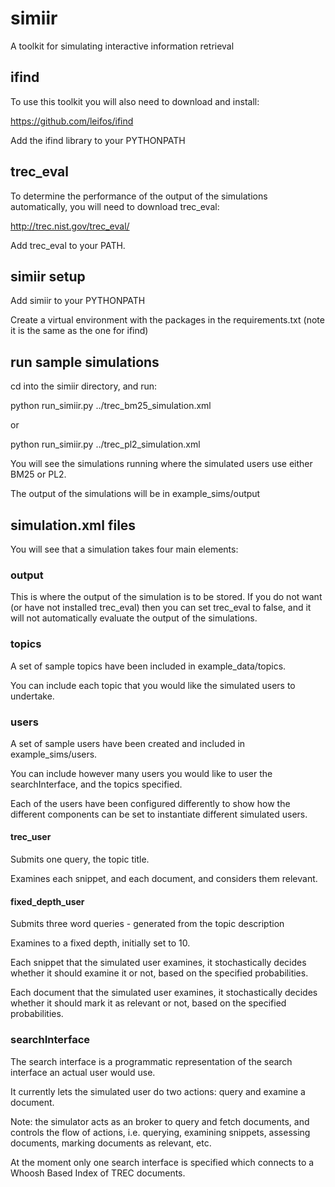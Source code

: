 # simiir

A toolkit for simulating interactive information retrieval


## ifind
To use this toolkit you will also need to download and install:

https://github.com/leifos/ifind

Add the ifind library to your PYTHONPATH


## trec_eval

To determine the performance of the output of the simulations automatically, you will need to download trec_eval:

http://trec.nist.gov/trec_eval/

Add trec_eval to your PATH.


## simiir setup

Add simiir to your PYTHONPATH

Create a virtual environment with the packages in the requirements.txt (note it is the same as the one for ifind)


## run sample simulations

cd into the simiir directory, and run:

python run_simiir.py ../trec_bm25_simulation.xml

or

python run_simiir.py ../trec_pl2_simulation.xml

You will see the simulations running where the simulated users use either BM25 or PL2.

The output of the simulations will be in example_sims/output


## simulation.xml files

You will see that a simulation takes four main elements:

### output
This is where the output of the simulation is to be stored.
If you do not want (or have not installed trec_eval) then you can set trec_eval to false,
and it will not automatically evaluate the output of the simulations.


### topics
A set of sample topics have been included in example_data/topics.

You can include each topic that you would like the simulated users to undertake.


### users
A set of sample users have been created and included in example_sims/users.

You can include however many users you would like to user the searchInterface, and the topics specified.

Each of the users have been configured differently to show how the different components can be set to instantiate different simulated users.

#### trec_user
Submits one query, the topic title.

Examines each snippet, and each document, and considers them relevant.

#### fixed_depth_user

Submits three word queries - generated from the topic description

Examines to a fixed depth, initially set to 10.

Each snippet that the simulated user examines, it stochastically decides whether it should examine it or not, based on the specified probabilities.

Each document that the simulated user examines, it stochastically decides whether it should mark it as relevant or not, based on the specified probabilities.


### searchInterface
The search interface is a programmatic representation of the search interface an actual user would use.

It currently lets the simulated user do two actions: query and examine a document.

Note: the simulator acts as an broker to query and fetch documents, and controls the flow of actions, i.e.
querying, examining snippets, assessing documents, marking documents as relevant, etc.

At the moment only one search interface is specified which connects to a Whoosh Based Index of TREC documents.










